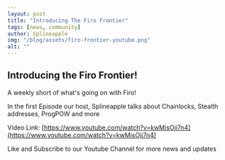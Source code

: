 ```yaml
---
layout: post
title: "Introducing The Firo Frontier"
tags: [news, community]
author: Splineapple
img: "/blog/assets/firo-frontier-youtube.png"
alt: ""
---
```


## Introducing the Firo Frontier! 

A weekly short of what's going on with Firo!

In the first Episode our host, Splineapple talks about Chainlocks, Stealth addresses, ProgPOW and more

Video Link: [https://www.youtube.com/watch?v=kwMisOji7n4](https://www.youtube.com/watch?v=kwMisOji7n4)

Like and Subscribe to our Youtube Channel for more news and updates
